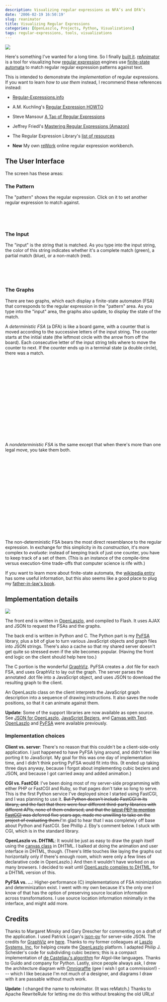 ```yaml
---
description: Visualizing regular expressions as NFA’s and DFA’s
date: '2006-02-19 16:50:19'
slug: reanimator
title: Visualizing Regular Expressions
categories: [OpenLaszlo, Projects, Python, Visualizations]
tags: regular-expressions, tools, visualizations
---
```


![]({{site.image_url}}/2006/rematch-small.png)

Here's something I've wanted for a long time. So I finally [built it](/tools/reanimator). [reAnimator](/tools/reanimator) is a tool for visualizing how [regular expression](http://en.wikipedia.org/wiki/Regular_expression) engines use [finite-state automata](http://en.wikipedia.org/wiki/Finite_state_automaton) to match regular regular expression patterns against text.

<!-- more -->

This is intended to demonstrate the _implementation_ of regular expressions. If you want to learn _how to use them_ instead, I recommend these references instead:

* [Regular-Expressions.info](http://www.regular-expressions.info/)

* A.M. Kuchling's [Regular Expression HOWTO](http://www.amk.ca/python/howto/regex/)

* Steve Mansour [A Tao of Regular Expressions](http://sitescooper.org/tao_regexps.html)

* Jeffrey Friedl's [Mastering Regular Expressions (Amazon)](http://www.amazon.com/gp/product/oliversteele-20/0596002890)

* The Regular Expression Library's [list of resources](http://www.regexlib.com/Resources.aspx)

* **New** My own [reWork](/tools/rework) online regular expression workbench.

## The User Interface

The screen has these areas:

### The Pattern

The "pattern" shows the regular expression. Click on it to set another regular expression to match against.

<object width="377" height="46" classid="clsid:02BF25D5-8C17-4B23-BC80-D3488ABDDC6B" codebase="http://www.apple.com/qtactivex/qtplugin.cab">
  <param name="src" value="https://osteele.com/images/2006/rematch/pattern.mov"/>
  <param name="controller" value="1"/>
  <embed src="https://osteele.com/images/2006/rematch/pattern.mov" width="377" height="46" controller="1" pluginspage="http://www.apple.com/quicktime/download/"/>
</object>

### The Input

The "input" is the string that is matched. As you type into the input string, the color of this string indicates whether it's a complete match (green), a partial match (blue), or a non-match (red).

<object width="377" height="54" classid="clsid:02BF25D5-8C17-4B23-BC80-D3488ABDDC6B" codebase="http://www.apple.com/qtactivex/qtplugin.cab">
  <param name="src" value="/images/2006/rematch/input.mov"/>
  <param name="controller" value="1"/>
  <embed src="/images/2006/rematch/input.mov" width="377" height="54" controller="1" pluginspage="http://www.apple.com/quicktime/download/"/>
</object>

### The Graphs

There are two graphs, which each display a finite-state automaton (FSA) that corresponds to the regular expression in the "pattern" area. As you type into the "input" area, the graphs also update, to display the state of the match.

A _deterministic FSA_ (a DFA) is like a board game, with a counter that is moved according to the successive letters of the input string. The counter starts at the initial state (the leftmost circle with the arrow from off the board). Each consecutive letter of the input string tells where to move the counter to next. If the counter ends up in a terminal state (a double circle), there was a match.

<object width="309" height="248" classid="clsid:02BF25D5-8C17-4B23-BC80-D3488ABDDC6B" codebase="http://www.apple.com/qtactivex/qtplugin.cab">
  <param name="src" value="/images/2006/rematch/dfa.mov"/>
  <param name="controller" value="1"/><embed src="/images/2006/rematch/dfa.mov" width="309" height="248" controller="1" pluginspage="http://www.apple.com/quicktime/download/"/>
</object>

A _nondeterministic FSA_ is the same except that when there's more than one legal move, you take them both.

<object width="222" height="250" classid="clsid:02BF25D5-8C17-4B23-BC80-D3488ABDDC6B" codebase="http://www.apple.com/qtactivex/qtplugin.cab"><param name="src" value="/images/2006/rematch/nfa.mov"/>

  <param name="controller" value="1"/>
  <embed src="/images/2006/rematch/nfa.mov" width="222" height="250" controller="1" pluginspage="http://www.apple.com/quicktime/download/"/>
</object>

The non-deterministic FSA bears the most direct resemblance to the regular expression. In exchange for this simplicity in its _construction_, it's more complex to _evaluate_: instead of keeping track of just one counter, you have to keep track of a set of them. (This is an instance of the compile-time versus execution-time trade-offs that computer science is rife with.)

If you want to learn more about finite-state automata, the [wikipedia entry](http://en.wikipedia.org/wiki/Finite_state_automaton) has some useful information, but this also seems like a good place to plug my [father-in-law's book](http://www.amazon.com/gp/product/oliversteele-20/0131655639/).

## Implementation details

![]({{site.image_url}}/2006/rematch-architecture.png)

The front end is written in [OpenLaszlo](http://www.openlaszlo.org), and compiled to Flash. It uses AJAX and JSON to request the FSAs and the graphs.

The back end is written in Python and C. The Python part is my [PyFSA](https://osteele.com/software/python/fsa/) library, plus a bit of glue to turn various JavaScript objects and graph files into JSON strings. There's also a cache so that my shared server doesn't get quite so stressed even if the site becomes popular. (Having the front end logic on the client should help here too.)

The C portion is the wonderful [GraphViz](http://http://www.graphviz.org). PyFSA creates a .dot file for each FSA, and uses GraphViz to lay out the graph. The server parses the annotated .dot file into a JavaScript object, and uses JSON to download the resulting graph to the client.

An OpenLaszlo class on the client interprets the JavaScript graph description into a sequence of drawing instructions. It also saves the node positions, so that it can animate against them.

**Update**: Some of the support libraries are now available as open source. See [JSON for OpenLaszlo](/2006/02/json-for-openlaszlo), [JavaScript Beziers](/2006/02/javascript-beziers), and [Canvas with Text](/2006/02/textcanvas). [OpenLaszlo](http://www.openlaszlo.org) and [PyFSA](/software/python/fsa/) were available previously.

### Implementation choices

**Client vs. server**: There's no reason that this couldn't be a client-side-only application. I just happened to have PyFSA lying around, and didn't feel like porting it to JavaScript. My goal for this was one day of implementation time, and I didn't think porting PyFSA would fit into this. (It ended up taking three days anyway, because I forgot about implementing cubic beziers and JSON, and because I got carried away and added animation.)

**CGI vs. FastCGI**: I've been doing most of my server-side programming with either PHP or FastCGI and Ruby, so that pages don't take so long to serve. This is the first Python service I've deployed since I started using FastCGI, and I was planning to use it. <strike>But Python doesn't include FastCGI in its library, and the fact that there were four different third-party libraries with different APIs, none of them endorsed, and that the [latest PEP to mention FastCGI](http://www.python.org/peps/pep-0222.html) was deferred five years ago, made me unwilling to take on the project of evaluating them.</strike>I'm glad to hear that I was completely off base about Python and FastCGI. See Phillip J. Eby's comment below. I stuck with CGI, which is in the standard library.

**OpenLaszlo vs. DHTML**: It would be just as easy to draw the graph itself using the [canvas class](http://www.whatwg.org/specs/web-apps/current-work/#scs-dynamic) in DHTML. I balked at doing the animation and user interface in DHTML, though. (There's little touches like laying the graphs out horizontally only if there's enough room, which were only a few lines of declarative code in OpenLaszlo.) And then it wouldn't have worked on as many browsers. I decided to wait until [OpenLaszlo compiles to DHTML](http://wiki.openlaszlo.org/DHTML_Target), for a DHTML version of this.

**PyFSA vs. …**: Higher-performance (C) implementations of FSA minimization and determinization exist. I went with my own because it's the only one I know of that has the option of preserving source location information across transformations. I use source location information minimally in the interface, and might add more.

## Credits

Thanks to Margaret Minsky and Gary Drescher for commenting on a draft of the application. I used Patrick Logan's [json-py](http://sourceforge.net/projects/json-py/) for server-side JSON. The credits for [GraphViz](http://www.graphviz.org/) are [here](http://www.graphviz.org/Credits.php). Thanks to my former colleagues at [Laszlo Systems, Inc.](http://openlaszlo.org) for helping create the [OpenLaszlo](http://openlaszlo.org) platform. I adapted Philip J. Scheider's code for subdividing cubic beziers; this is a compact implementation of [de Casteljau's algorithm](http://en.wikipedia.org/wiki/De_Casteljau%27s_algorithm) for Algol-like languages. Thanks to Guido and company for Python. Lastly, since people always ask, I drew the architecture diagram with [Omnigraffle](http://www.omnigroup.com/applications/omnigraffle/) (gee I wish I got a commission!) --- which I like because I'm not much of a designer, and diagrams I draw with it are passable without much work.

**Update**: I changed the name to reAnimator. (It was reMatch.) Thanks to Apache RewriteRule for letting me do this without breaking the old URLs!
